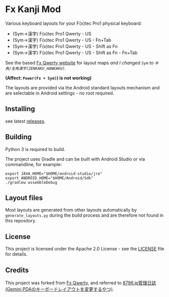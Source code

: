 # Fx Kanji Mod

Various keyboard layouts for your F(x)tec Pro1 physical keyboard:

- (Sym->漢字) F(x)tec Pro1 Qwerty - US
- (Sym->漢字) F(x)tec Pro1 Qwerty - US - Fn+Tab
- (Sym->漢字) F(x)tec Pro1 Qwerty - US - Shift as Fn
- (Sym->漢字) F(x)tec Pro1 Qwerty - US - Shift as Fn - Fn+Tab

See the based [Fx Qwerty website](https://slions.net/resources/fx-qwerty.7/) for layout maps *and I changed `Sym` to `半角/全角漢字(ZENKAKU_HANKAKU)`.*

**(Affect: `Power(Fx + Sym)`) is not working)**

The layouts are provided via the Android standard layouts mechanism and are selectable in Android settings - no root required.

## Installing

see latest [releases](https://github.com/epser/hwkbd_kanji/releases).

## Building

Python 3 is required to build.

The project uses Gradle and can be built with Android Studio or via commandline, for example:

```
export JAVA_HOME="$HOME/android-studio/jre"
export ANDROID_HOME="$HOME/Android/Sdk"
./gradlew assembleDebug
```

## Layout files

Most layouts are generated from other layouts automatically by `generate_layouts.py`
during the build process and are therefore not found in this repository.

## License

This project is licensed under the Apache 2.0 License - see the [LICENSE](LICENSE) file for details.

## Credits

This project was forked from [Fx Qwerty](https://github.com/Slion/hwkbd), and referred to [8796.jp管理日誌(Gemini PDAのキーボードレイアウトを変更するやつ)](https://blog.8796.jp/8796kanri/2018/06/gemini-pda%E3%81%A7%E3%81%AF%E3%82%AD%E3%83%BC%E3%83%9C%E3%83%BC%E3%83%89%E3%82%B7%E3%83%A7%E3%83%BC%E3%83%88%E3%82%AB%E3%83%83%E3%83%88%E3%81%8C%E4%BE%BF%E5%88%A9.html).
